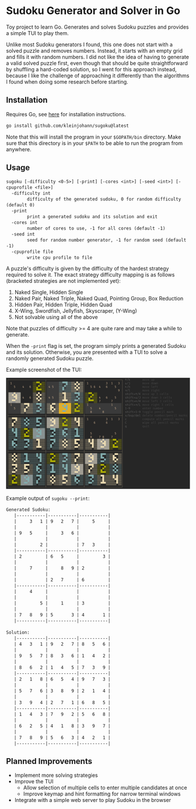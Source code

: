 # Sudoku Generator and Solver in Go

Toy project to learn Go. Generates and solves Sudoku puzzles and provides a simple TUI to play them.

Unlike most Sudoku generators I found, this one does not start with a solved puzzle and removes numbers.
Instead, it starts with an empty grid and fills it with random numbers. I did not like the idea of having
to generate a valid solved puzzle first, even though that should be quite straightforward by shuffling a
hard-coded solution, so I went for this approach instead, because I like the challenge of approaching it
differently than the algorithms I found when doing some research before starting.

## Installation

Requires Go, see [here](https://golang.org/doc/install) for installation instructions.

```bash
go install github.com/kleinjohann/sugoku@latest
```

Note that this will install the program in your `$GOPATH/bin` directory. Make sure that this directory is in your `$PATH` to be able to run the program from anywhere.

## Usage

```
sugoku [-difficulty <0-5>] [-print] [-cores <int>] [-seed <int>] [-cpuprofile <file>]
  -difficulty int
        difficulty of the generated sudoku, 0 for random difficulty (default 0)
  -print
        print a generated sudoku and its solution and exit
  -cores int
        number of cores to use, -1 for all cores (default -1)
  -seed int
        seed for random number generator, -1 for random seed (default -1)
  -cpuprofile file
        write cpu profile to file
```

A puzzle's difficulty is given by the difficulty of the hardest strategy required to solve it.
The exact strategy difficulty mapping is as follows (bracketed strategies are not implemented yet):
1. Naked Single, Hidden Single
2. Naked Pair, Naked Triple, Naked Quad, Pointing Group, Box Reduction
3. Hidden Pair, Hidden Triple, Hidden Quad
4. X-Wing, Swordfish, Jellyfish, Skyscraper, (Y-Wing)
5. Not solvable using all of the above

Note that puzzles of difficulty >= 4 are quite rare and may take a while to generate.

When the `-print` flag is set, the program simply prints a generated Sudoku and its solution.
Otherwise, you are presented with a TUI to solve a randomly generated Sudoku puzzle.

Example screenshot of the TUI:

![](/images/tui.png)

Example output of `sugoku --print`:

```
Generated Sudoku:
   |-----------|-----------|-----------|
   |     3   1 | 9   2   7 |     5     |
   |           |           |           |
   | 9   5     |     3   6 |           |
   |           |           |           |
   |         2 |           | 7   3     |
   |-----------|-----------|-----------|
   | 2         | 6   5     |         3 |
   |           |           |           |
   |     7     |     8   9 | 2         |
   |           |           |           |
   |           | 2   7     | 6         |
   |-----------|-----------|-----------|
   |     4     |           |           |
   |           |           |           |
   |         5 |     1     | 3         |
   |           |           |           |
   | 7   8   9 | 5       3 | 4       1 |
   |-----------|-----------|-----------|

Solution:
   |-----------|-----------|-----------|
   | 4   3   1 | 9   2   7 | 8   5   6 |
   |           |           |           |
   | 9   5   7 | 8   3   6 | 1   4   2 |
   |           |           |           |
   | 8   6   2 | 1   4   5 | 7   3   9 |
   |-----------|-----------|-----------|
   | 2   1   8 | 6   5   4 | 9   7   3 |
   |           |           |           |
   | 5   7   6 | 3   8   9 | 2   1   4 |
   |           |           |           |
   | 3   9   4 | 2   7   1 | 6   8   5 |
   |-----------|-----------|-----------|
   | 1   4   3 | 7   9   2 | 5   6   8 |
   |           |           |           |
   | 6   2   5 | 4   1   8 | 3   9   7 |
   |           |           |           |
   | 7   8   9 | 5   6   3 | 4   2   1 |
   |-----------|-----------|-----------|

```

## Planned Improvements

- Implement more solving strategies
- Improve the TUI
    - Allow selection of multiple cells to enter multiple candidates at once
    - Improve keymap and hint formatting for narrow terminal windows
- Integrate with a simple web server to play Sudoku in the browser
